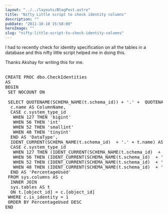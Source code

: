 ```yaml
---
layout: "../../layouts/BlogPost.astro"
title: "Nifty Little script to check identity columns"
description: ""
pubDate: "2011-10-10 15:58:00"
heroImage: ""
slug: "nifty-little-script-to-check-identity-columns"
---
```


I had to recently check for identity specification on all the tables in a database and this nifty little script helped me in doing this.<div>Thanks Akshay for writing this for me.</div><div><br />
<pre lang="sql">CREATE PROC dbo.CheckIdentities  
AS  
BEGIN  
 SET NOCOUNT ON  
  
 SELECT QUOTENAME(SCHEMA_NAME(t.schema_id)) + '.' +  QUOTENAME(t.name) AS TableName,   
  c.name AS ColumnName,  
  CASE c.system_type_id  
   WHEN 127 THEN 'bigint'  
   WHEN 56 THEN 'int'  
   WHEN 52 THEN 'smallint'  
   WHEN 48 THEN 'tinyint'  
  END AS 'DataType',  
  IDENT_CURRENT(SCHEMA_NAME(t.schema_id)  + '.' + t.name) AS CurrentIdentityValue,  
  CASE c.system_type_id  
   WHEN 127 THEN (IDENT_CURRENT(SCHEMA_NAME(t.schema_id)  + '.' + t.name) * 100.) / 9223372036854775807  
   WHEN 56 THEN (IDENT_CURRENT(SCHEMA_NAME(t.schema_id)  + '.' + t.name) * 100.) / 2147483647  
   WHEN 52 THEN (IDENT_CURRENT(SCHEMA_NAME(t.schema_id)  + '.' + t.name) * 100.) / 32767  
   WHEN 48 THEN (IDENT_CURRENT(SCHEMA_NAME(t.schema_id)  + '.' + t.name) * 100.) / 255  
  END AS 'PercentageUsed'   
 FROM sys.columns AS c   
  INNER JOIN  
  sys.tables AS t   
  ON t.[object_id] = c.[object_id]  
 WHERE c.is_identity = 1  
 ORDER BY PercentageUsed DESC  
END
</pre>
</div>
